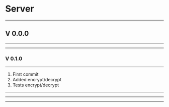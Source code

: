 # Server
____    
## V 0.0.0
____    
____
### V 0.1.0
____
1. First commit
2. Added encrypt/decrypt
3. Tests encrypt/decrypt
____

____
____
